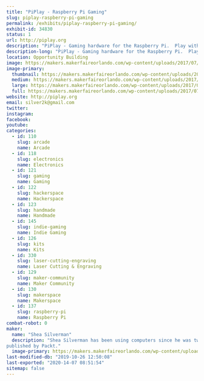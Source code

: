 ```yaml
---
title: "PiPlay - Raspberry Pi Gaming"
slug: piplay-raspberry-pi-gaming
permalink: /exhibits/piplay-raspberry-pi-gaming/
exhibit-id: 34830
status: 1
url: http://piplay.org
description: "PiPlay - Gaming hardware for the Raspberry Pi.  Play with the PiPlay Portable, PiPlay Deskcade, and the Nintendo Switch Arcade."
description-long: "PiPlay - Gaming hardware for the Raspberry Pi.  Play with the PiPlay Portable, PiPlay Deskcade, and the Nintendo Switch Arcade."
location: Opportunity Building
image: https://makers.makerfaireorlando.com/wp-content/uploads/2017/07/header2-1024x576.png
image-primary:
  thumbnail: https://makers.makerfaireorlando.com/wp-content/uploads/2017/07/header2-150x150.png
  medium: https://makers.makerfaireorlando.com/wp-content/uploads/2017/07/header2-300x169.png
  large: https://makers.makerfaireorlando.com/wp-content/uploads/2017/07/header2-1024x576.png
  full: https://makers.makerfaireorlando.com/wp-content/uploads/2017/07/header2.png
website: http://piplay.org
email: silver2k@gmail.com
twitter: 
instagram: 
facebook: 
youtube: 
categories:
  - id: 110
    slug: arcade
    name: Arcade
  - id: 118
    slug: electronics
    name: Electronics
  - id: 121
    slug: gaming
    name: Gaming
  - id: 122
    slug: hackerspace
    name: Hackerspace
  - id: 123
    slug: handmade
    name: Handmade
  - id: 145
    slug: indie-gaming
    name: Indie Gaming
  - id: 126
    slug: kits
    name: Kits
  - id: 330
    slug: laser-cutting-engraving
    name: Laser Cutting & Engraving
  - id: 129
    slug: maker-community
    name: Maker Community
  - id: 130
    slug: makerspace
    name: Makerspace
  - id: 137
    slug: raspberry-pi
    name: Raspberry Pi
combat-robot: 0
maker:
  name: "Shea Silverman"
  description: "Shea Silverman has been using computers since he was two years old.  He has always been drawn to technology, video games, education, and the public sector. He is an employee at the Center for Distributed Learning at UCF, where he spends his time researching and developing new ways to enhance online learning.  He is a member of the Orlando makerspace FamiLAB, and alumni of the University of Central Florida.  He has been published in 2600: The Hacker Quarterly, was a technical reviewer for the Raspberry Pi Networking Cookbook, and has been previously 
published by Packt."
  image-primary: https://makers.makerfaireorlando.com/wp-content/uploads/2015/06/IMGP0453-1385501391_420_420_75_s_c1.jpg
last-modified-db: "2019-10-26 12:50:08"
last-exported: "2020-14-07 08:51:54"
sitemap: false
---
```

